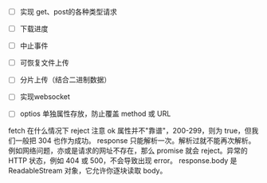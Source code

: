  - [ ] 实现 get、post的各种类型请求
 - [ ] 下载进度
 - [ ] 中止事件
 - [ ] 可恢复文件上传
 - [ ] 分片上传（结合二进制数据）
 - [ ] 实现websocket
 - [ ] optios 单独属性存放，防止覆盖 method 或 URL


fetch 在什么情况下 reject
注意 ok 属性并不"靠谱"，200-299，则为 true，但我们一般把 304 也作为成功。
response 只能解析一次。解析过就不能再次解析。
例如网络问题，亦或是请求的网址不存在，那么 promise 就会 reject。异常的 HTTP 状态，例如 404 或 500，不会导致出现 error。
response.body 是 ReadableStream 对象，它允许你逐块读取 body。
